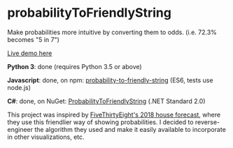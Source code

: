 # probabilityToFriendlyString

Make probabilities more intuitive by converting them to odds. (i.e. 72.3% becomes "5 in 7")

[Live demo here](https://gregstoll.github.io/probabilityToFriendlyString/)

**Python 3**: done (requires Python 3.5 or above)

**Javascript**: done, on npm: [probability-to-friendly-string](https://www.npmjs.com/package/probability-to-friendly-string) (ES6, tests use node.js)

**C#**: done, on NuGet: [ProbabilityToFriendlyString](https://www.nuget.org/packages/ProbabilityToFriendlyString/) (.NET Standard 2.0)

This project was inspired by [FiveThirtyEight's 2018 house forecast](https://projects.fivethirtyeight.com/2018-midterm-election-forecast/house/), where they use this friendlier way of showing probabilities.  I decided to reverse-engineer the algorithm they used and make it easily available to incorporate in other visualizations, etc.

